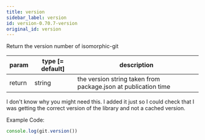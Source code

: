 ```yaml
---
title: version
sidebar_label: version
id: version-0.70.7-version
original_id: version
---
```


Return the version number of isomorphic-git

| param  | type [= default] | description                                                    |
| ------ | ---------------- | -------------------------------------------------------------- |
| return | string           | the version string taken from package.json at publication time |

I don't know why you might need this. I added it just so I could check that I was getting
the correct version of the library and not a cached version.

Example Code:

```js live
console.log(git.version())
```

<script>
(function rewriteEditLink() {
  const el = document.querySelector('a.edit-page-link.button');
  if (el) {
    el.href = 'https://github.com/isomorphic-git/isomorphic-git/edit/main/src/commands/version.js';
  }
})();
</script>